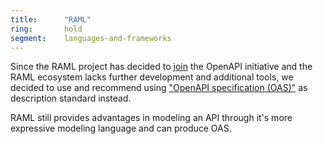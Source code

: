 ```yaml
---
title:      "RAML"
ring:       hold
segment:    languages-and-frameworks
---
```


Since the RAML project has decided to [join](https://blogs.mulesoft.com/dev/api-dev/open-api-raml-better-together/) the OpenAPI initiative and the RAML ecosystem lacks further development and additional tools, we decided to use and recommend using ["OpenAPI specification (OAS)"](/tools/open-api/) as description standard instead.

RAML still provides advantages in modeling an API through it's more expressive modeling language and can produce OAS.
